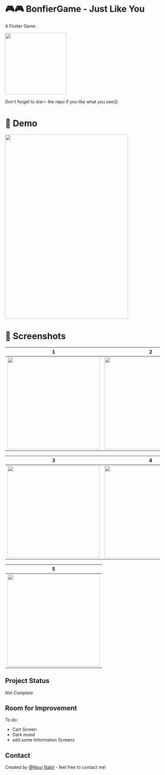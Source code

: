 # 🎮🎮 BonfierGame - Just Like You

A Flutter Game .


<a href="https://drive.google.com/file/d/1nL3srKQ5wAv_8JYOZ_Zg95e-d3BuZ9V1/view?usp=sharing"><img src="https://play.google.com/intl/en_us/badges/images/generic/en_badge_web_generic.png" width="200"></img></a>

Don't forget to star⭐ the repo if you like what you see😉.
# 🎥 Demo
<img src="REVIEW (not complete)/app review .gif" width="400" height="600">

# 📸 Screenshots

| 1 | 2|
|------|-------|
|<img src="Review/1.png" width="300">|<img src="Review/2.png" width="300">|

| 3 | 4|
|------|-------|
|<img src="Review/3.png" width="300">|<img src="Review/4.png" width="300">|


| 5 | 
|------|
|<img src="Review/5.png" width="300">|



   ## Project Status
   _Not Complete_
   
   ## Room for Improvement
   To do:
   * Cart Screen
   * Dark mood
   * add some Information Screens
   
   ## Contact
Created by [@Nour Nabil](https://github.com/NourNabil2) - feel free to contact me!
